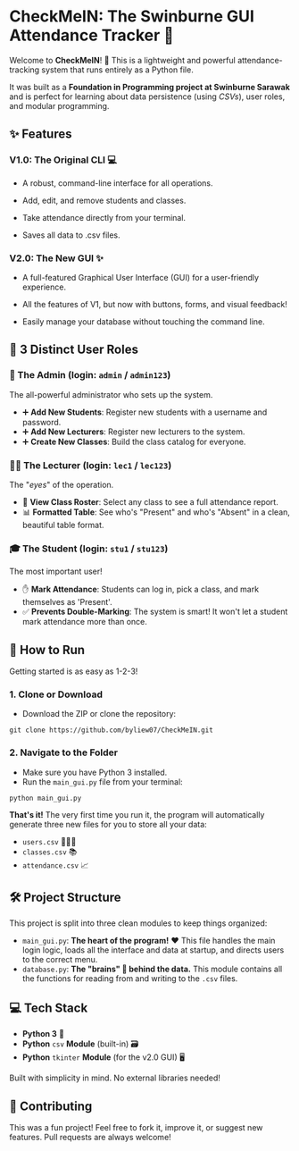 # CheckMeIN: The Swinburne GUI Attendance Tracker 📝
Welcome to **CheckMeIN**! 👋 This is a lightweight and powerful attendance-tracking system that runs entirely as a Python file.

It was built as a **Foundation in Programming project at Swinburne Sarawak** and is perfect for learning about data persistence (using *CSVs*), user roles, and modular programming.

## ✨ Features

### V1.0: The Original CLI 💻

* A robust, command-line interface for all operations.

* Add, edit, and remove students and classes.

* Take attendance directly from your terminal.

* Saves all data to .csv files.

### V2.0: The New GUI ✨

* A full-featured Graphical User Interface (GUI) for a user-friendly experience.

* All the features of V1, but now with buttons, forms, and visual feedback!

* Easily manage your database without touching the command line.


## 🏫 3 Distinct User Roles

### 🚀 The Admin (login: `admin` / `admin123`)
The all-powerful administrator who sets up the system.
* ➕ **Add New Students**: Register new students with a username and password.
* ➕ **Add New Lecturers**: Register new lecturers to the system.
* ➕ **Create New Classes**: Build the class catalog for everyone.

### 👩‍🏫 The Lecturer (login: `lec1` / `lec123`)
The "*eyes*" of the operation.
* 👀 **View Class Roster**: Select any class to see a full attendance report.
* 📊 **Formatted Table**: See who's "Present" and who's "Absent" in a clean, beautiful table format.

### 🎓 The Student (login: `stu1` / `stu123`)
The most important user!
* ✋ **Mark Attendance**: Students can log in, pick a class, and mark themselves as 'Present'.
* ✅ **Prevents Double-Marking**: The system is smart! It won't let a student mark attendance more than once.

## 🚀 How to Run
Getting started is as easy as 1-2-3!
### 1. **Clone or Download**
* Download the ZIP or clone the repository:
```
git clone https://github.com/byliew07/CheckMeIN.git
```
### 2. **Navigate to the Folder**
* Make sure you have Python 3 installed.
* Run the `main_gui.py` file from your terminal:
```
python main_gui.py
```
**That's it!** The very first time you run it, the program will automatically generate three new files for you to store all your data:
* `users.csv` 🧑‍🤝‍🧑
* `classes.csv` 📚
* `attendance.csv` 📈

## 🛠️ Project Structure
This project is split into three clean modules to keep things organized:
* `main_gui.py`: **The heart of the program!** ❤️ This file handles the main login logic, loads all the interface and data at startup, and directs users to the correct menu.
* `database.py`: **The "brains" 🧠 behind the data.** This module contains all the functions for reading from and writing to the `.csv` files.

## 💻 Tech Stack
* **Python 3** 🐍
* **Python** `csv` **Module** (built-in) 🗃️
* **Python** `tkinter` **Module** (for the v2.0 GUI) 🖥️
  
Built with simplicity in mind. No external libraries needed!

## 🤝 Contributing
This was a fun project! Feel free to fork it, improve it, or suggest new features. Pull requests are always welcome!
